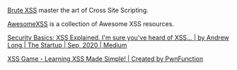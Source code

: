 
[Brute XSS](https://brutelogic.com.br/blog/)
master the art of Cross Site Scripting.

[AwesomeXSS](https://github.com/s0md3v/AwesomeXSS)
is a collection of Awesome XSS resources.

[Security Basics: XSS Explained. I'm sure you've heard of XSS… | by Andrew Long | The Startup | Sep, 2020 | Medium](https://medium.com/swlh/security-basics-xss-explained-3ade8071aaa1)

[XSS Game - Learning XSS Made Simple! | Created by PwnFunction](https://xss.pwnfunction.com/)

